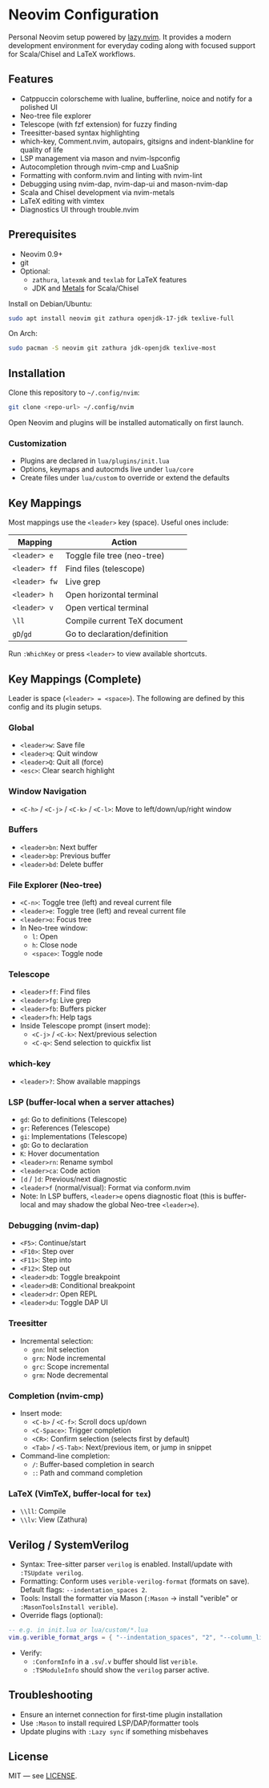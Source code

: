 # Neovim Configuration

Personal Neovim setup powered by [lazy.nvim](https://github.com/folke/lazy.nvim). It provides a modern development environment for everyday coding along with focused support for Scala/Chisel and LaTeX workflows.

## Features

- Catppuccin colorscheme with lualine, bufferline, noice and notify for a polished UI
- Neo-tree file explorer
- Telescope (with fzf extension) for fuzzy finding
- Treesitter-based syntax highlighting
- which-key, Comment.nvim, autopairs, gitsigns and indent-blankline for quality of life
- LSP management via mason and nvim-lspconfig
- Autocompletion through nvim-cmp and LuaSnip
- Formatting with conform.nvim and linting with nvim-lint
- Debugging using nvim-dap, nvim-dap-ui and mason-nvim-dap
- Scala and Chisel development via nvim-metals
- LaTeX editing with vimtex
- Diagnostics UI through trouble.nvim

## Prerequisites

- Neovim 0.9+
- git
- Optional:
  - `zathura`, `latexmk` and `texlab` for LaTeX features
  - JDK and [Metals](https://scalameta.org/metals/) for Scala/Chisel

Install on Debian/Ubuntu:

```bash
sudo apt install neovim git zathura openjdk-17-jdk texlive-full
```

On Arch:

```bash
sudo pacman -S neovim git zathura jdk-openjdk texlive-most
```

## Installation

Clone this repository to `~/.config/nvim`:

```bash
git clone <repo-url> ~/.config/nvim
```

Open Neovim and plugins will be installed automatically on first launch.

### Customization

- Plugins are declared in `lua/plugins/init.lua`
- Options, keymaps and autocmds live under `lua/core`
- Create files under `lua/custom` to override or extend the defaults

## Key Mappings

Most mappings use the `<leader>` key (space). Useful ones include:

| Mapping       | Action                         |
| ------------- | ------------------------------ |
| `<leader> e`  | Toggle file tree (neo-tree)    |
| `<leader> ff` | Find files (telescope)         |
| `<leader> fw` | Live grep                      |
| `<leader> h`  | Open horizontal terminal       |
| `<leader> v`  | Open vertical terminal         |
| `\ll`         | Compile current TeX document   |
| `gD`/`gd`     | Go to declaration/definition   |

Run `:WhichKey` or press `<leader>` to view available shortcuts.

## Key Mappings (Complete)

Leader is space (`<leader> = <space>`). The following are defined by this config and its plugin setups.

### Global
- `<leader>w`: Save file
- `<leader>q`: Quit window
- `<leader>Q`: Quit all (force)
- `<esc>`: Clear search highlight

### Window Navigation
- `<C-h>` / `<C-j>` / `<C-k>` / `<C-l>`: Move to left/down/up/right window

### Buffers
- `<leader>bn`: Next buffer
- `<leader>bp`: Previous buffer
- `<leader>bd`: Delete buffer

### File Explorer (Neo-tree)
- `<C-n>`: Toggle tree (left) and reveal current file
- `<leader>e`: Toggle tree (left) and reveal current file
- `<leader>o`: Focus tree
- In Neo-tree window:
  - `l`: Open
  - `h`: Close node
  - `<space>`: Toggle node

### Telescope
- `<leader>ff`: Find files
- `<leader>fg`: Live grep
- `<leader>fb`: Buffers picker
- `<leader>fh`: Help tags
- Inside Telescope prompt (insert mode):
  - `<C-j>` / `<C-k>`: Next/previous selection
  - `<C-q>`: Send selection to quickfix list

### which-key
- `<leader>?`: Show available mappings

### LSP (buffer-local when a server attaches)
- `gd`: Go to definitions (Telescope)
- `gr`: References (Telescope)
- `gi`: Implementations (Telescope)
- `gD`: Go to declaration
- `K`: Hover documentation
- `<leader>rn`: Rename symbol
- `<leader>ca`: Code action
- `[d` / `]d`: Previous/next diagnostic
- `<leader>f` (normal/visual): Format via conform.nvim
- Note: In LSP buffers, `<leader>e` opens diagnostic float (this is buffer-local and may shadow the global Neo-tree `<leader>e`).

### Debugging (nvim-dap)
- `<F5>`: Continue/start
- `<F10>`: Step over
- `<F11>`: Step into
- `<F12>`: Step out
- `<leader>db`: Toggle breakpoint
- `<leader>dB`: Conditional breakpoint
- `<leader>dr`: Open REPL
- `<leader>du`: Toggle DAP UI

### Treesitter
- Incremental selection:
  - `gnn`: Init selection
  - `grn`: Node incremental
  - `grc`: Scope incremental
  - `grm`: Node decremental

### Completion (nvim-cmp)
- Insert mode:
  - `<C-b>` / `<C-f>`: Scroll docs up/down
  - `<C-Space>`: Trigger completion
  - `<CR>`: Confirm selection (selects first by default)
  - `<Tab>` / `<S-Tab>`: Next/previous item, or jump in snippet
- Command-line completion:
  - `/`: Buffer-based completion in search
  - `:`: Path and command completion

### LaTeX (VimTeX, buffer-local for `tex`)
- `\\ll`: Compile
- `\\lv`: View (Zathura)

## Verilog / SystemVerilog

- Syntax: Tree-sitter parser `verilog` is enabled. Install/update with `:TSUpdate verilog`.
- Formatting: Conform uses `verible-verilog-format` (formats on save). Default flags: `--indentation_spaces 2`.
- Tools: Install the formatter via Mason (`:Mason` → install "verible" or `:MasonToolsInstall verible`).
- Override flags (optional):

```lua
-- e.g. in init.lua or lua/custom/*.lua
vim.g.verible_format_args = { "--indentation_spaces", "2", "--column_limit", "120" }
```

- Verify:
  - `:ConformInfo` in a `.sv`/`.v` buffer should list `verible`.
  - `:TSModuleInfo` should show the `verilog` parser active.

## Troubleshooting

- Ensure an internet connection for first-time plugin installation
- Use `:Mason` to install required LSP/DAP/formatter tools
- Update plugins with `:Lazy sync` if something misbehaves

## License

MIT — see [LICENSE](LICENSE).
